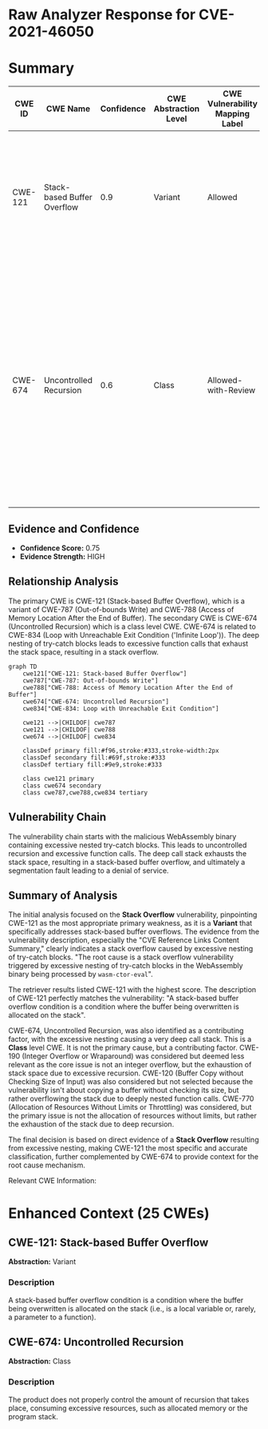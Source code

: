 # Raw Analyzer Response for CVE-2021-46050

# Summary
| CWE ID | CWE Name | Confidence | CWE Abstraction Level | CWE Vulnerability Mapping Label | CWE-Vulnerability Mapping Notes |
|---|---|---|---|---|---|
| CWE-121 | Stack-based Buffer Overflow | 0.9 | Variant | Allowed | Primary CWE. The vulnerability is a stack overflow due to excessive nesting, which leads to writing beyond the buffer allocated on the stack. |
| CWE-674 | Uncontrolled Recursion | 0.6 | Class | Allowed-with-Review | Secondary CWE. The stack overflow is triggered by excessive recursion due to the nested try-catch blocks. While "Uncontrolled Recursion" is a Class level CWE, it helps to define how the Stack-based Buffer Overflow was caused, as stack exhaustion stems from uncontrolled recursion. |

## Evidence and Confidence

*   **Confidence Score:** 0.75
*   **Evidence Strength:** HIGH

## Relationship Analysis
The primary CWE is CWE-121 (Stack-based Buffer Overflow), which is a variant of CWE-787 (Out-of-bounds Write) and CWE-788 (Access of Memory Location After the End of Buffer). The secondary CWE is CWE-674 (Uncontrolled Recursion) which is a class level CWE. CWE-674 is related to CWE-834 (Loop with Unreachable Exit Condition ('Infinite Loop')). The deep nesting of try-catch blocks leads to excessive function calls that exhaust the stack space, resulting in a stack overflow.

```mermaid
graph TD
    cwe121["CWE-121: Stack-based Buffer Overflow"]
    cwe787["CWE-787: Out-of-bounds Write"]
    cwe788["CWE-788: Access of Memory Location After the End of Buffer"]
    cwe674["CWE-674: Uncontrolled Recursion"]
    cwe834["CWE-834: Loop with Unreachable Exit Condition"]

    cwe121 -->|CHILDOF| cwe787
    cwe121 -->|CHILDOF| cwe788
    cwe674 -->|CHILDOF| cwe834

    classDef primary fill:#f96,stroke:#333,stroke-width:2px
    classDef secondary fill:#69f,stroke:#333
    classDef tertiary fill:#9e9,stroke:#333

    class cwe121 primary
    class cwe674 secondary
    class cwe787,cwe788,cwe834 tertiary
```

## Vulnerability Chain
The vulnerability chain starts with the malicious WebAssembly binary containing excessive nested try-catch blocks. This leads to uncontrolled recursion and excessive function calls. The deep call stack exhausts the stack space, resulting in a stack-based buffer overflow, and ultimately a segmentation fault leading to a denial of service.

## Summary of Analysis
The initial analysis focused on the **Stack Overflow** vulnerability, pinpointing CWE-121 as the most appropriate primary weakness, as it is a **Variant** that specifically addresses stack-based buffer overflows. The evidence from the vulnerability description, especially the "CVE Reference Links Content Summary," clearly indicates a stack overflow caused by excessive nesting of try-catch blocks. "The root cause is a stack overflow vulnerability triggered by excessive nesting of try-catch blocks in the WebAssembly binary being processed by `wasm-ctor-eval`".

The retriever results listed CWE-121 with the highest score. The description of CWE-121 perfectly matches the vulnerability: "A stack-based buffer overflow condition is a condition where the buffer being overwritten is allocated on the stack".

CWE-674, Uncontrolled Recursion, was also identified as a contributing factor, with the excessive nesting causing a very deep call stack. This is a **Class** level CWE. It is not the primary cause, but a contributing factor.
CWE-190 (Integer Overflow or Wraparound) was considered but deemed less relevant as the core issue is not an integer overflow, but the exhaustion of stack space due to excessive recursion.
CWE-120 (Buffer Copy without Checking Size of Input) was also considered but not selected because the vulnerability isn't about copying a buffer without checking its size, but rather overflowing the stack due to deeply nested function calls.
CWE-770 (Allocation of Resources Without Limits or Throttling) was considered, but the primary issue is not the allocation of resources without limits, but rather the exhaustion of the stack due to deep recursion.

The final decision is based on direct evidence of a **Stack Overflow** resulting from excessive nesting, making CWE-121 the most specific and accurate classification, further complemented by CWE-674 to provide context for the root cause mechanism.

Relevant CWE Information:
# Enhanced Context (25 CWEs)
## CWE-121: Stack-based Buffer Overflow
**Abstraction:** Variant

### Description
A stack-based buffer overflow condition is a condition where the buffer being overwritten is allocated on the stack (i.e., is a local variable or, rarely, a parameter to a function).

## CWE-674: Uncontrolled Recursion
**Abstraction:** Class

### Description
The product does not properly control the amount of recursion that takes place, consuming excessive resources, such as allocated memory or the program stack.
